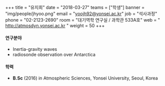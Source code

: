+++
title = "유지희"
date = "2018-03-27"
teams = ["학생"]
banner = "img/people/jhyoo.png"
email = "yoojh92@yonsei.ac.kr"
job = "석사과정"
phone = "02-2123-2690"
room = "대기역학 연구실 / 과학관 533A호"
web = " http://atmosdyn.yonsei.ac.kr "
weight = 50
+++

#### 연구분야
+ Inertia-gravity waves
+ radiosonde observation over Antarctica

#### 학력
+ **B.Sc** (2016) in Atmospheric Sciences, Yonsei University, Seoul, Korea
